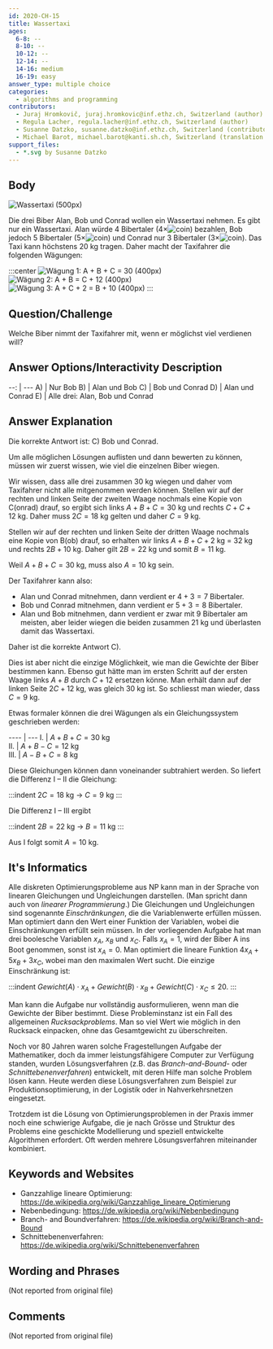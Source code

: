 ```yaml
---
id: 2020-CH-15
title: Wassertaxi
ages:
  6-8: --
  8-10: --
  10-12: --
  12-14: --
  14-16: medium
  16-19: easy
answer_type: multiple choice
categories:
  - algorithms and programming
contributors:
  - Juraj Hromkovič, juraj.hromkovic@inf.ethz.ch, Switzerland (author)
  - Regula Lacher, regula.lacher@inf.ethz.ch, Switzerland (author)
  - Susanne Datzko, susanne.datzko@inf.ethz.ch, Switzerland (contributor, graphics)
  - Michael Barot, michael.barot@kanti.sh.ch, Switzerland (translation from English into German)
support_files:
  - *.svg by Susanne Datzko
---
```



## Body

![](graphics/2020-CH-15_taskbody2.svg "Wassertaxi (500px)")

Die drei Biber Alan, Bob und Conrad wollen ein Wassertaxi nehmen. Es gibt nur ein Wassertaxi. Alan würde 4 Bibertaler (4×![coin]) bezahlen, Bob jedoch 5 Bibertaler (5×![coin]) und Conrad nur 3 Bibertaler (3×![coin]). Das Taxi kann höchstens 20 kg tragen. Daher macht der Taxifahrer die folgenden Wägungen:

[coin]: graphics/2020-CH-15_taskbody3.svg "Bibertaler (20px)"

:::center
![](graphics/2020-CH-15_taskbody4.svg "Wägung 1: A + B + C = 30     (400px)")
![](graphics/2020-CH-15_taskbody5.svg "Wägung 2: A + B = C + 12     (400px)")
![](graphics/2020-CH-15_taskbody6.svg "Wägung 3: A + C + 2 = B + 10 (400px)")
:::
 

## Question/Challenge

Welche Biber nimmt der Taxifahrer mit, wenn er möglichst viel verdienen will?


## Answer Options/Interactivity Description

--: | ---
 A) | Nur Bob 
 B) | Alan und Bob
 C) | Bob und Conrad
 D) | Alan und Conrad
 E) | Alle drei: Alan, Bob und Conrad


## Answer Explanation

Die korrekte Antwort ist: C) Bob und Conrad.

Um alle möglichen Lösungen auflisten und dann bewerten zu können, müssen wir zuerst wissen, wie viel die einzelnen Biber wiegen.

Wir wissen, dass alle drei zusammen 30 kg wiegen und daher vom Taxifahrer nicht alle mitgenommen werden können. Stellen wir auf der rechten und linken Seite der zweiten Waage nochmals eine Kopie von C(onrad) drauf, so ergibt sich links $A + B + C = 30$ kg und rechts $C + C + 12$ kg. Daher muss $2C = 18$ kg gelten und daher $C = 9$ kg.

Stellen wir auf der rechten und linken Seite der dritten Waage nochmals eine Kopie von B(ob) drauf, so erhalten wir links $A + B + C + 2$ kg = 32 kg und rechts $2B + 10$ kg. Daher gilt $2B = 22$ kg und somit $B = 11$ kg.

Weil $A + B + C = 30$ kg, muss also $A = 10$ kg sein.

Der Taxifahrer kann also:
 - Alan und Conrad mitnehmen, dann verdient er $4 + 3 = 7$ Bibertaler.
 - Bob und Conrad mitnehmen, dann verdient er $5 + 3 = 8$ Bibertaler.
 - Alan und Bob mitnehmen, dann verdient er zwar mit 9 Bibertaler am meisten, aber leider wiegen die beiden zusammen 21 kg und überlasten damit das Wassertaxi.

Daher ist die korrekte Antwort C).

Dies ist aber nicht die einzige Möglichkeit, wie man die Gewichte der Biber bestimmen kann. Ebenso gut hätte man im ersten Schritt auf der ersten Waage links $A + B$ durch $C + 12$ ersetzen könne. Man erhält dann auf der linken Seite $2C + 12$ kg, was gleich 30 kg ist. So schliesst man wieder, dass $C = 9$ kg.

Etwas formaler können die drei Wägungen als ein Gleichungssystem geschrieben werden:

---- | ---
I.	 | $A + B + C = 30$ kg  
II.	 | $A + B - C = 12$ kg  
III. | $A - B + C = 8$ kg  

Diese Gleichungen können dann voneinander subtrahiert werden. So liefert die Differenz I – II die Gleichung:

:::indent
$2C = 18$ kg → $C = 9$ kg
:::

Die Differenz I – III ergibt

:::indent
$2B = 22$ kg → $B = 11$ kg
:::

Aus I folgt somit $A = 10$ kg.


## It's Informatics

Alle diskreten Optimierungsprobleme aus NP kann man in der Sprache von linearen Gleichungen und Ungleichungen darstellen. (Man spricht dann auch von _linearer Programmierung_.) Die Gleichungen und Ungleichungen sind sogenannte _Einschränkungen_, die die Variablenwerte erfüllen müssen. Man optimiert dann den Wert einer Funktion der Variablen, wobei die Einschränkungen erfüllt sein müssen. In der vorliegenden Aufgabe hat man drei boolesche Variablen $x_A$, $x_B$ und $x_C$. Falls $x_A = 1$, wird der Biber A ins Boot genommen, sonst ist $x_A = 0$. Man optimiert die lineare Funktion $4x_A + 5x_B + 3x_C$, wobei man den maximalen Wert sucht. Die einzige Einschränkung ist:

:::indent
$Gewicht(A) \cdot x_A + Gewicht(B) \cdot x_B + Gewicht(C) \cdot x_C \leq 20$.
:::

Man kann die Aufgabe nur vollständig ausformulieren, wenn man die Gewichte der Biber bestimmt. Diese Probleminstanz ist ein Fall des allgemeinen _Rucksackproblems_. Man so viel Wert wie möglich in den Rucksack einpacken, ohne das Gesamtgewicht zu überschreiten.

Noch vor 80 Jahren waren solche Fragestellungen Aufgabe der Mathematiker, doch da immer leistungsfähigere Computer zur Verfügung standen, wurden Lösungsverfahren (z.B. das _Branch-and-Bound-_ oder _Schnittebenenverfahren_) entwickelt, mit deren Hilfe man solche Problem lösen kann. Heute werden diese Lösungsverfahren zum Beispiel zur Produktionsoptimierung, in der Logistik oder in Nahverkehrsnetzen eingesetzt.

Trotzdem ist die Lösung von Optimierungsproblemen in der Praxis immer noch eine schwierige Aufgabe, die je nach Grösse und Struktur des Problems eine geschickte Modellierung und speziell entwickelte Algorithmen erfordert. Oft werden mehrere Lösungsverfahren miteinander kombiniert.


## Keywords and Websites

 - Ganzzahlige lineare Optimierung: https://de.wikipedia.org/wiki/Ganzzahlige_lineare_Optimierung
 - Nebenbedingung: https://de.wikipedia.org/wiki/Nebenbedingung
 - Branch- and Boundverfahren: https://de.wikipedia.org/wiki/Branch-and-Bound
 - Schnittebenenverfahren: https://de.wikipedia.org/wiki/Schnittebenenverfahren


## Wording and Phrases

(Not reported from original file)


## Comments

(Not reported from original file)
